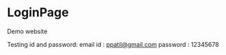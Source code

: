# LoginPage

Demo website

Testing id and password:
email id : ppatil@gmail.com
password : 12345678
